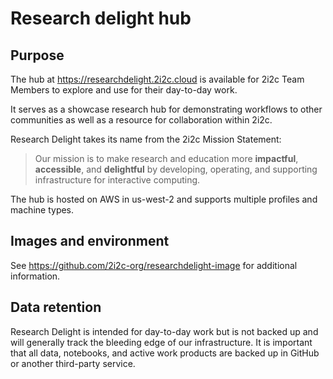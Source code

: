 
# Research delight hub

## Purpose

The hub at https://researchdelight.2i2c.cloud is available for 2i2c Team Members to explore and use for their day-to-day work.

It serves as a showcase research hub for demonstrating workflows to other communities as well as a resource for collaboration within 2i2c.

Research Delight takes its name from the 2i2c Mission Statement:

> Our mission is to make research and education more 
> **impactful**, **accessible**, and **delightful**
> by developing, operating, and supporting infrastructure for interactive computing.

The hub is hosted on AWS in us-west-2 and supports multiple profiles and machine types.

## Images and environment

See https://github.com/2i2c-org/researchdelight-image for additional information.

## Data retention

Research Delight is intended for day-to-day work but is not backed up and will generally track the bleeding edge of our infrastructure. It is important that all data, notebooks, and active work products are backed up in GitHub or another third-party service.

